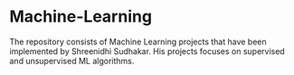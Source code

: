 # Machine-Learning
The repository consists of Machine Learning projects that have been implemented by Shreenidhi Sudhakar. His projects focuses on supervised and unsupervised ML algorithms.